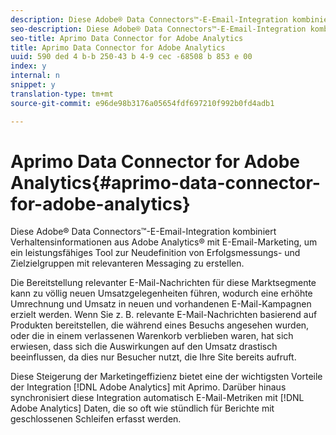 ```yaml
---
description: Diese Adobe® Data Connectors™-E-Email-Integration kombiniert Verhaltensinformationen aus Adobe Analytics® mit E-Email-Marketing, um ein leistungsfähiges Tool zur Neudefinition von Erfolgsmessungs- und Zielzielgruppen mit relevanteren Messaging zu erstellen.
seo-description: Diese Adobe® Data Connectors™-E-Email-Integration kombiniert Verhaltensinformationen aus Adobe Analytics® mit E-Email-Marketing, um ein leistungsfähiges Tool zur Neudefinition von Erfolgsmessungs- und Zielzielgruppen mit relevanteren Messaging zu erstellen.
seo-title: Aprimo Data Connector for Adobe Analytics
title: Aprimo Data Connector for Adobe Analytics
uuid: 590 ded 4 b-b 250-43 b 4-9 cec -68508 b 853 e 00
index: y
internal: n
snippet: y
translation-type: tm+mt
source-git-commit: e96de98b3176a05654fdf697210f992b0fd4adb1

---
```



# Aprimo Data Connector for Adobe Analytics{#aprimo-data-connector-for-adobe-analytics}

Diese Adobe® Data Connectors™-E-Email-Integration kombiniert Verhaltensinformationen aus Adobe Analytics® mit E-Email-Marketing, um ein leistungsfähiges Tool zur Neudefinition von Erfolgsmessungs- und Zielzielgruppen mit relevanteren Messaging zu erstellen.

Die Bereitstellung relevanter E-Mail-Nachrichten für diese Marktsegmente kann zu völlig neuen Umsatzgelegenheiten führen, wodurch eine erhöhte Umrechnung und Umsatz in neuen und vorhandenen E-Mail-Kampagnen erzielt werden. Wenn Sie z. B. relevante E-Mail-Nachrichten basierend auf Produkten bereitstellen, die während eines Besuchs angesehen wurden, oder die in einem verlassenen Warenkorb verblieben waren, hat sich erwiesen, dass sich die Auswirkungen auf den Umsatz drastisch beeinflussen, da dies nur Besucher nutzt, die Ihre Site bereits aufruft.

Diese Steigerung der Marketingeffizienz bietet eine der wichtigsten Vorteile der Integration [!DNL Adobe Analytics] mit Aprimo. Darüber hinaus synchronisiert diese Integration automatisch E-Mail-Metriken mit [!DNL Adobe Analytics] Daten, die so oft wie stündlich für Berichte mit geschlossenen Schleifen erfasst werden.
